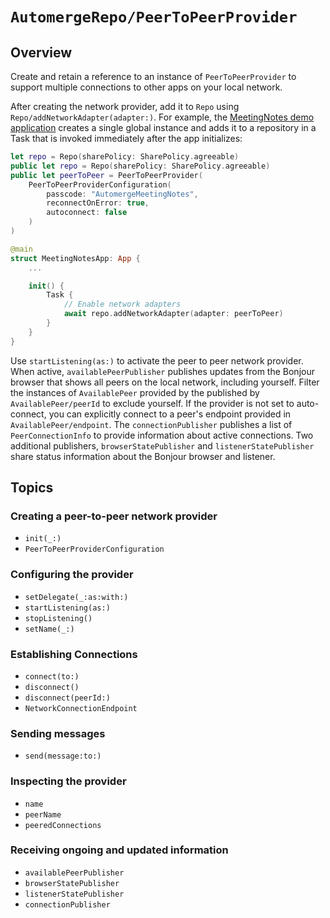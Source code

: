 # ``AutomergeRepo/PeerToPeerProvider``

## Overview

Create and retain a reference to an instance of `PeerToPeerProvider` to support multiple connections to other apps on your local network.

After creating the network provider, add it to ``Repo`` using ``Repo/addNetworkAdapter(adapter:)``.
For example, the [MeetingNotes demo application](https://github.com/automerge/MeetingNotes/) creates a single global instance and adds it to a repository in a Task that is invoked immediately after the app initializes:


```swift
let repo = Repo(sharePolicy: SharePolicy.agreeable)
public let repo = Repo(sharePolicy: SharePolicy.agreeable)
public let peerToPeer = PeerToPeerProvider(
    PeerToPeerProviderConfiguration(
        passcode: "AutomergeMeetingNotes",
        reconnectOnError: true,
        autoconnect: false  
    )
)

@main
struct MeetingNotesApp: App {
    ...

    init() {
        Task {
            // Enable network adapters
            await repo.addNetworkAdapter(adapter: peerToPeer)
        }
    }
}
```

Use ``startListening(as:)`` to activate the peer to peer network provider.
When active, ``availablePeerPublisher`` publishes updates from the Bonjour browser that shows all peers on the local network, including yourself. 
Filter the instances of ``AvailablePeer`` provided by the published by ``AvailablePeer/peerId`` to exclude yourself.
If the provider is not set to auto-connect, you can explicitly connect to a peer's endpoint provided in  ``AvailablePeer/endpoint``.
The ``connectionPublisher`` publishes a list of ``PeerConnectionInfo`` to provide information about active connections.
Two additional publishers, ``browserStatePublisher`` and ``listenerStatePublisher`` share status information about the Bonjour browser and listener.

## Topics

### Creating a peer-to-peer network provider

- ``init(_:)``
- ``PeerToPeerProviderConfiguration``

### Configuring the provider

- ``setDelegate(_:as:with:)``
- ``startListening(as:)``
- ``stopListening()``
- ``setName(_:)``

### Establishing Connections

- ``connect(to:)``
- ``disconnect()``
- ``disconnect(peerId:)``
- ``NetworkConnectionEndpoint``

### Sending messages

- ``send(message:to:)``

### Inspecting the provider

- ``name``
- ``peerName``
- ``peeredConnections``

### Receiving ongoing and updated information

- ``availablePeerPublisher``
- ``browserStatePublisher``
- ``listenerStatePublisher``
- ``connectionPublisher``

